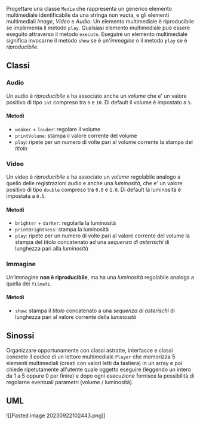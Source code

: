 Progettare una classe `Media` che rappresenta un generico elemento multimediale
identificabile da una stringa non vuota, e gli elementi multimediali *Image*, *Video* e
*Audio*. 
Un elemento multimediale è riproducibile se implementa il metodo `play`.
Qualsiasi elemento multimediale può essere eseguito attraverso il metodo `execute`.
Eseguire un elemento multimediale significa invocarne il metodo `show` se è
un'*immagine* o il metodo `play` se è *riproducibile*.

## Classi
### Audio
Un audio è *riproducibile* e ha associato anche un *volume*  che e' un valore positivo di
tipo `int` compreso tra `0` e `10`. Di default il volume è impostato a `5`.

#### Metodi
- `weaker` + `louder`: regolare il volume
- `printVolume`: stampa il valore corrente del volume 
- `play`: ripete per un numero di volte pari al volume corrente la stampa del *titolo*

### Video
Un video è *riproducibile* e ha associato un *volume* regolabile analogo a quello
delle registrazioni audio e anche una *luminosità*, che e' un valore positivo di tipo
`double` compreso tra `0.0` e `1.0`. Di default la luminosità è impostata a `0.5`.

#### Metodi
- `brighter` + `darker`: regolarla la luminosità
- `printBrightness`: stampa la luminosità
- `play`: ripete per un numero di volte pari al valore corrente del volume
la stampa del *titolo* concatenato ad una *sequenza di asterischi* di lunghezza
pari alla *luminosità*

### Immagine
Un’immagine **non è riproducibile**, ma ha una *luminosità* regolabile analoga a
quella dei `filmati`.

#### Metodi
- `show`: stampa il *titolo* concatenato a una *sequenza di asterischi* di lunghezza pari al valore corrente della *luminosità*


## Sinossi
Organizzare opportunamente con classi astratte, interfacce e classi concrete il
codice di un lettore multimediale `Player` che memorizza 5 elementi multimediali
(creati con valori letti da tastiera) in un array e poi chiede ripetutamente all'utente
quale oggetto eseguire (leggendo un intero da 1 a 5 oppure 0 per finire) e dopo ogni
esecuzione fornisce la possibilità di regolarne eventuali parametri (volume /
luminosità).

## UML

![[Pasted image 20230922102443.png]]